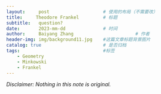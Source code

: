 ```yaml
---
layout:     post   				    # 使用的布局（不需要改）
title:     Theodore Frankel			# 标题 
subtitle:   question?
date:       2023-mm-dd 				# 时间
author:     Baiyang Zhang 						# 作者
header-img: img/background11.jpg 	#这篇文章标题背景图片
catalog: true 						# 是否归档
tags:								#标签
    - Geometry
    - Minkowski
    - Frankel
---
```


*Disclaimer: Nothing in this note is original.*

